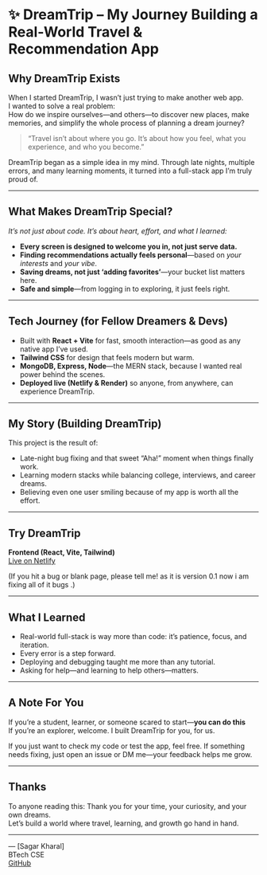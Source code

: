 # ✨ DreamTrip – My Journey Building a Real-World Travel & Recommendation App

## Why DreamTrip Exists

When I started DreamTrip, I wasn’t just trying to make another web app.  
I wanted to solve a real problem:  
How do we inspire ourselves—and others—to discover new places, make memories, and simplify the whole process of planning a dream journey?

> “Travel isn’t about where you go. It’s about how you feel, what you experience, and who you become.”

DreamTrip began as a simple idea in my mind. Through late nights, multiple errors, and many learning moments, it turned into a full-stack app I’m truly proud of.

---

## What Makes DreamTrip Special?

*It’s not just about code. It’s about heart, effort, and what I learned:*

- **Every screen is designed to welcome you in, not just serve data.**
- **Finding recommendations actually feels personal**—based on *your interests* and *your vibe*.
- **Saving dreams, not just ‘adding favorites’**—your bucket list matters here.
- **Safe and simple**—from logging in to exploring, it just feels right.

---

## Tech Journey (for Fellow Dreamers & Devs)

- Built with **React + Vite** for fast, smooth interaction—as good as any native app I’ve used.
- **Tailwind CSS** for design that feels modern but warm.
- **MongoDB, Express, Node**—the MERN stack, because I wanted real power behind the scenes.
- **Deployed live (Netlify & Render)** so anyone, from anywhere, can experience DreamTrip.

---

## My Story (Building DreamTrip)

This project is the result of:
- Late-night bug fixing and that sweet “Aha!” moment when things finally work.
- Learning modern stacks while balancing college, interviews, and career dreams.
- Believing even one user smiling because of my app is worth all the effort.

---

## Try DreamTrip

**Frontend (React, Vite, Tailwind)**  
[Live on Netlify](https://dreamtrip0024.netlify.app/)



(If you hit a bug or blank page, please tell me! as it is version 0.1 now i am fixing all of it bugs .)

---

## What I Learned

- Real-world full-stack is way more than code: it’s patience, focus, and iteration.
- Every error is a step forward.  
- Deploying and debugging taught me more than any tutorial.
- Asking for help—and learning to help others—matters.

---

## A Note For You

If you’re a student, learner, or someone scared to start—**you can do this**  
If you’re an explorer, welcome. I built DreamTrip for you, for us.

If you just want to check my code or test the app, feel free. If something needs fixing, just open an issue or DM me—your feedback helps me grow.

---

## Thanks

To anyone reading this: Thank you for your time, your curiosity, and your own dreams.  
Let’s build a world where travel, learning, and growth go hand in hand.

---

— [Sagar Kharal]  
BTech CSE   
[GitHub](https://github.com/Sagar-024)

